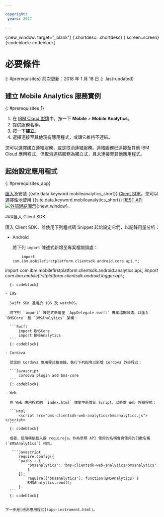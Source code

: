 ```yaml
---

copyright:
 years: 2017

---
```


{:new_window: target="_blank"}
{:shortdesc: .shortdesc}
{:screen:.screen}
{:codeblock:.codeblock}

# 必要條件
{: #prerequisites}
前次更新：2018 年 1 月 18 日
{: .last-updated}


## 建立 Mobile Analytics 服務實例
{: #prerequisites_1}

1. 在 [IBM Cloud 型錄](https://console.ng.bluemix.net/catalog/)中，按一下 **Mobile** > **Mobile Analytics**。
2. 提供服務名稱。
3. 按一下**建立**。
4. 選擇連接至其他現有應用程式，或讓它維持不連結。


您可以選擇建立連結服務，或是取消連結服務。連結服務已連接至其他 IBM Cloud 應用程式，但取消連結服務為獨立式，且未連接至其他應用程式。 

## 起始設定應用程式
{: #prerequisites_app}

[匯入](/docs/services/mobileanalytics/available-client-sdk.html)及安裝 {{site.data.keyword.mobileanalytics_short}} [Client SDK](/docs/services/mobileanalytics/install-client-sdk.html)。您可以選擇性地使用 {{site.data.keyword.mobileanalytics_short}} [REST API ![外部鏈結圖示](../../icons/launch-glyph.svg "外部鏈結圖示")](https://mobile-analytics-dashboard.{DomainName}/analytics-service/){:new_window}。


###匯入 Client SDK

匯入 Client SDK，並使用下列程式碼 Snippet 起始設定它們，以記錄用量分析：

- Android
	
    將下列 `import` 陳述式新增至專案檔開頭處：
		
	```
		import com.ibm.mobilefirstplatform.clientsdk.android.core.api.*;
import com.ibm.mobilefirstplatform.clientsdk.android.analytics.api.*;
import com.ibm.mobilefirstplatform.clientsdk.android.logger.api.*;
  ```
    {: codeblock}

- iOS

    Swift SDK 適用於 iOS 及 watchOS。
		
    將下列 `import` 陳述式新增至 `AppDelegate.swift` 專案檔開頭處，以匯入 `BMSCore` 和 `BMSAnalytics` 架構：
	
	```Swift
		import BMSCore
		import BMSAnalytics
	```
    {: codeblock}
   
- Cordova
			
    從您的 Cordova 應用程式根目錄，執行下列指令以新增 Cordova 外掛程式：
	
	```Javascript
		cordova plugin add bms-core
	```
    {: codeblock}
   
- Web
	
    在 Web 應用程式的 `index.html` 檔案中新增此 Script，以新增 Web 外掛程式：
	
	```Html
		<script src="bms-clientsdk-web-analytics/bmsanalytics.js"></script>
	```
    {: codeblock}

    或者，使用模組載入器 requirejs。作為參照 API 使用的名稱會與使用的引數名稱 (`BMSAnalytics`) 相同。 
	
	 ```Javascript
	 	require.config({
	    'paths': {
	        'bmsanalytics': 'bms-clientsdk-web-analytics/bmsanalytics'
	    	}
		});
			require(['bmsanalytics'], function(BMSAnalytics) {
		    BMSAnalytics.send();
		}
	```
    {: codeblock}
		
		
下一步是[檢測應用程式](app-instrument.html)。


